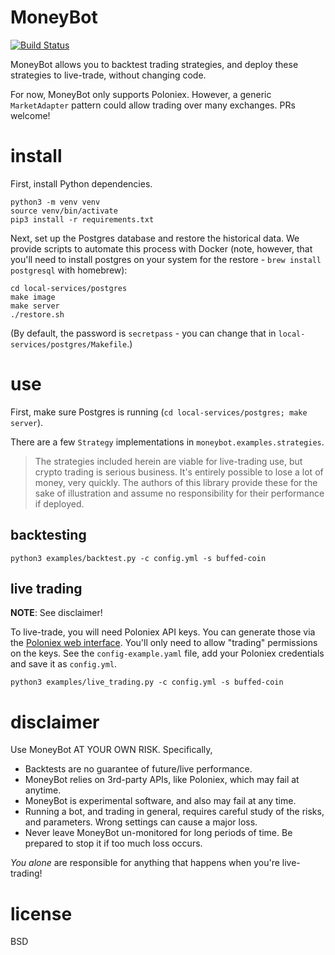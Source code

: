 # MoneyBot

[![Build Status](https://travis-ci.org/elsehow/moneybot.svg?branch=master)](https://travis-ci.org/elsehow/moneybot)

MoneyBot allows you to backtest trading strategies, and deploy these strategies to live-trade, without changing code.

For now, MoneyBot only supports Poloniex. However, a generic `MarketAdapter` pattern could allow trading over many exchanges. PRs welcome!

# install

First, install Python dependencies.

```
python3 -m venv venv
source venv/bin/activate
pip3 install -r requirements.txt
```

Next, set up the Postgres database and restore the historical data. We provide scripts to automate this process with Docker (note, however, that you'll need to install postgres on your system for the restore - `brew install postgresql` with homebrew):

```
cd local-services/postgres
make image
make server
./restore.sh
```

(By default, the password is `secretpass` - you can change that in `local-services/postgres/Makefile`.)

# use

First, make sure Postgres is running (`cd local-services/postgres; make server`).

There are a few `Strategy` implementations in `moneybot.examples.strategies`.

>The strategies included herein are viable for live-trading use, but crypto trading is serious business. It's entirely possible to lose a lot of money, very quickly. The authors of this library provide these for the sake of illustration and assume no responsibility for their performance if deployed.

## backtesting

```
python3 examples/backtest.py -c config.yml -s buffed-coin
```

## live trading

**NOTE**: See disclaimer!

To live-trade, you will need Poloniex API keys. You can generate those via the [Poloniex web interface](https://www.youtube.com/watch?v=OScIbgXZoW0). You'll only need to allow "trading" permissions on the keys. See the `config-example.yaml` file, add your Poloniex credentials and save it as `config.yml`.

```
python3 examples/live_trading.py -c config.yml -s buffed-coin
```

# disclaimer

Use MoneyBot AT YOUR OWN RISK. Specifically,

- Backtests are no guarantee of future/live performance.
- MoneyBot relies on 3rd-party APIs, like Poloniex, which may fail at anytime.
- MoneyBot is experimental software, and also may fail at any time.
- Running a bot, and trading in general, requires careful study of the risks, and parameters. Wrong settings can cause a major loss.
- Never leave MoneyBot un-monitored for long periods of time. Be prepared to stop it if too much loss occurs.

*You alone* are responsible for anything that happens when you're live-trading!

# license

BSD
